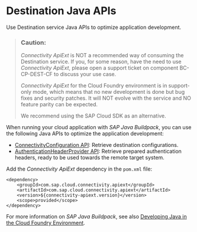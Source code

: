 <!-- loio60f00ec5724e4875b51a2cadfb2364b2 -->

# Destination Java APIs

Use Destination service Java APIs to optimize application development.

> ### Caution:  
> *Connectivity ApiExt* is NOT a recommended way of consuming the Destination service. If you, for some reason, have the need to use *Connectivity ApiExt*, please open a support ticket on component BC-CP-DEST-CF to discuss your use case.
> 
> *Connectivity ApiExt* for the Cloud Foundry environment is in support-only mode, which means that no new development is done but bug fixes and security patches. It will NOT evolve with the service and NO feature parity can be expected.
> 
> We recommend using the SAP Cloud SDK as an alternative.

When running your cloud application with *SAP Java Buildpack*, you can use the following Java APIs to optimize the application development:

-   [ConnectivityConfiguration API](connectivityconfiguration-api-d31bdd5.md): Retrieve destination configurations.
-   [AuthenticationHeaderProvider API](authenticationheaderprovider-api-2959ab8.md): Retrieve prepared authentication headers, ready to be used towards the remote target system.

Add the *Connectivity ApiExt* dependency in the `pom.xml` file:

```
<dependency>
    <groupId>com.sap.cloud.connectivity.apiext</groupId>
    <artifactId>com.sap.cloud.connectivity.apiext</artifactId>
    <version>${connectivity-apiext.version}</version>
    <scope>provided</scope>
</dependency>
```

For more information on *SAP Java Buildpack*, see also [Developing Java in the Cloud Foundry Environment](https://help.sap.com/docs/btp/sap-business-technology-platform/developing-java-in-cloud-foundry-environment?version=Cloud).

